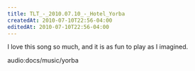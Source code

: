 ```yaml
---
title: TLT_-_2010.07.10_-_Hotel_Yorba
createdAt: 2010-07-10T22:56-04:00
editedAt: 2010-07-10T22:56-04:00
---
```


I love this song so much, and it is as fun to play as I imagined.

audio:docs/music/yorba

